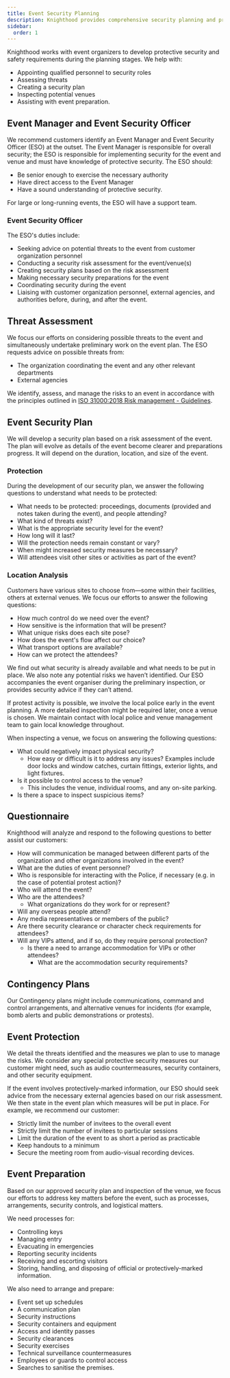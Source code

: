 ```yaml
---
title: Event Security Planning
description: Knighthood provides comprehensive security planning and preparation to ensure a successful event.
sidebar:
  order: 1
---
```





Knighthood works with event organizers to develop protective security and safety requirements during the planning stages. We help with:

- Appointing qualified personnel to security roles
- Assessing threats
- Creating a security plan
- Inspecting potential venues
- Assisting with event preparation.

## Event Manager and Event Security Officer

We recommend customers identify an Event Manager and Event Security Officer (ESO) at the outset. The Event Manager is responsible for overall security; the ESO is responsible for implementing security for the event and venue and must have knowledge of protective security. The ESO should:

- Be senior enough to exercise the necessary authority
- Have direct access to the Event Manager
- Have a sound understanding of protective security.

For large or long-running events, the ESO will have a support team.

### Event Security Officer

The ESO's duties include:

- Seeking advice on potential threats to the event from customer organization personnel
- Conducting a security risk assessment for the event/venue(s)
- Creating security plans based on the risk assessment
- Making necessary security preparations for the event
- Coordinating security during the event
- Liaising with customer organization personnel, external agencies, and authorities before, during, and after the event.

## Threat Assessment

We focus our efforts on considering possible threats to the event and simultaneously undertake preliminary work on the event plan. The ESO requests advice on possible threats from:

- The organization coordinating the event and any other relevant departments
- External agencies

We identify, assess, and manage the risks to an event in accordance with the principles outlined in [ISO 31000:2018 Risk management - Guidelines](https://www.iso.org/standard/65694.html).

## Event Security Plan

We will develop a security plan based on a risk assessment of the event. The plan will evolve as details of the event become clearer and preparations progress. It will depend on the duration, location, and size of the event.

### Protection

During the development of our security plan, we answer the following questions to understand what needs to be protected:

- What needs to be protected: proceedings, documents (provided and notes taken during the event), and people attending?
- What kind of threats exist?
- What is the appropriate security level for the event?
- How long will it last?
- Will the protection needs remain constant or vary?
- When might increased security measures be necessary?
- Will attendees visit other sites or activities as part of the event?

### Location Analysis

Customers have various sites to choose from—some within their facilities, others at external venues. We focus our efforts to answer the following questions:

- How much control do we need over the event?
- How sensitive is the information that will be present?
- What unique risks does each site pose?
- How does the event's flow affect our choice?
- What transport options are available?
- How can we protect the attendees?

We find out what security is already available and what needs to be put in place. We also note any potential risks we haven’t identified. Our ESO accompanies the event organiser during the preliminary inspection, or provides security advice if they can’t attend.

If protest activity is possible, we involve the local police early in the event planning. A more detailed inspection might be required later, once a venue is chosen. We maintain contact with local police and venue management team to gain local knowledge throughout.

When inspecting a venue, we focus on answering the following questions:

- What could negatively impact physical security?
    - How easy or difficult is it to address any issues? Examples include door locks and window catches, curtain fittings, exterior lights, and light fixtures.
- Is it possible to control access to the venue?
    - This includes the venue, individual rooms, and any on-site parking.
- Is there a space to inspect suspicious items?

## Questionnaire

Knighthood will analyze and respond to the following questions to better assist our customers:

- How will communication be managed between different parts of the organization and other organizations involved in the event?
- What are the duties of event personnel?
- Who is responsible for interacting with the Police, if necessary (e.g. in the case of potential protest action)?
- Who will attend the event?
- Who are the attendees?
    - What organizations do they work for or represent?
- Will any overseas people attend?
- Any media representatives or members of the public?
- Are there security clearance or character check requirements for attendees?
- Will any VIPs attend, and if so, do they require personal protection?
    - Is there a need to arrange accommodation for VIPs or other attendees?
        - What are the accommodation security requirements?

## Contingency Plans

Our Contingency plans might include communications, command and control 
arrangements, and alternative venues for incidents (for example, bomb 
alerts and public demonstrations or protests).

## Event Protection

We detail the threats identified and the measures we plan to use to manage the risks. We consider any special protective security measures our customer might need, such as audio countermeasures, security containers, and other security equipment.

If the event involves protectively-marked information, our ESO should seek advice from the necessary external agencies based on our risk assessment. We then state in the event plan which measures will be put in place. For example, we recommend our customer:

- Strictly limit the number of invitees to the overall event
- Strictly limit the number of invitees to particular sessions
- Limit the duration of the event to as short a period as practicable
- Keep handouts to a minimum
- Secure the meeting room from audio-visual recording devices.

## Event Preparation

Based on our approved security plan and inspection of the venue, we focus our efforts to address key matters before the event, such as processes, arrangements, security controls, and logistical matters.

We need processes for:

- Controlling keys
- Managing entry
- Evacuating in emergencies
- Reporting security incidents
- Receiving and escorting visitors
- Storing, handling, and disposing of official or protectively-marked information.

We also need to arrange and prepare:

- Event set up schedules
- A communication plan
- Security instructions
- Security containers and equipment
- Access and identity passes
- Security clearances
- Security exercises
- Technical surveillance countermeasures
- Employees or guards to control access
- Searches to sanitise the premises.


